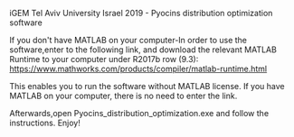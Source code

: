 iGEM Tel Aviv University Israel 2019 - Pyocins distribution optimization software

If you don't have MATLAB on your computer-In order to use the software,enter to the following link,
and download the relevant MATLAB Runtime to your computer under R2017b row (9.3):
https://www.mathworks.com/products/compiler/matlab-runtime.html

This enables you to run the software without MATLAB license.
If you have MATLAB on your computer, there is no need to enter the link.

Afterwards,open Pyocins_distribution_optimization.exe and follow the instructions. 
Enjoy!

